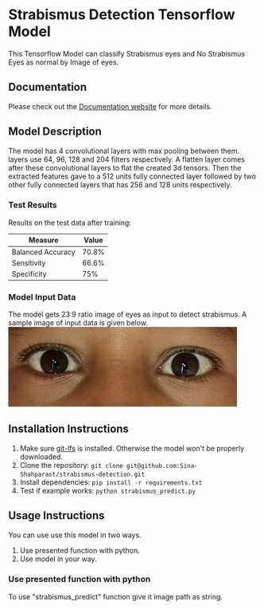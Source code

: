 # Strabismus Detection Tensorflow Model

This Tensorflow Model can classify Strabismus eyes and No Strabismus Eyes as normal by Image of eyes.

## Documentation

Please check out the [Documentation website](https://eyebouimpact.github.io/Documentation/) for more details.

## Model Description

The model has 4 convolutional layers with max pooling between them. layers use 64, 96, 128 and 204 filters respectively. A flatten layer comes after these convolutional layers to flat the created 3d tensors. Then the extracted features gave to a 512 units fully connected layer followed by two other fully connected layers that has 256 and 128 units respectively.

### Test Results

Results on the test data after training:

| Measure           | Value |
| ----------------- | ----- |
| Balanced Accuracy | 70.8% |
| Sensitivity       | 66.6% |
| Specificity       | 75%   |

### Model Input Data

The model gets 23:9 ratio image of eyes as input to detect strabismus. A sample image of input data is given below.
![Sample Image](./example/normal.jpg)

## Installation Instructions

1. Make sure [git-lfs](https://git-lfs.com/) is installed. Otherwise the model won't be properly downloaded.
1. Clone the repository: `git clone git@github.com:Sina-Shahparast/strabismus-detection.git`
1. Install dependencies: `pip install -r requirements.txt`
1. Test if example works: `python strabismus_predict.py`

## Usage Instructions

You can use use this model in two ways.

1. Use presented function with python.
2. Use model in your way.

### Use presented function with python

To use "strabismus_predict" function give it image path as string.
